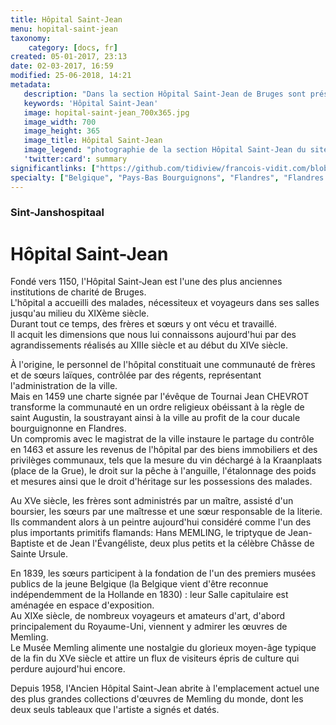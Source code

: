 ```yaml
---
title: Hôpital Saint-Jean
menu: hopital-saint-jean
taxonomy:
    category: [docs, fr]
created: 05-01-2017, 23:13
date: 02-03-2017, 16:59
modified: 25-06-2018, 14:21
metadata:
   description: "Dans la section Hôpital Saint-Jean de Bruges sont présentés des documents qui permettent d'approfondir la compréhension de plusieurs œuvres d'art emblématiques du Musée Memling, aussi appelé ancien Hôpital Saint-Jean de Bruges, comme le Triptyque de Jean-Baptiste et de Jean l'Évangéliste, la Châsse de Sainte Ursule ou encore le Diptyque de Maarten van Nieuwenhove de l'artiste brugeois Hans Memling."
   keywords: 'Hôpital Saint-Jean'
   image: hopital-saint-jean_700x365.jpg
   image_width: 700
   image_height: 365
   image_title: Hôpital Saint-Jean
   image_legend: "photographie de la section Hôpital Saint-Jean du site francois-vidit.com"
   'twitter:card': summary
significantlinks: ["https://github.com/tidiview/francois-vidit.com/blob/master/user/sites/docs/pages/01.home/06.bruges/01.hopital-saint-jean/chapter.fr.md"]
specialty: ["Belgique", "Pays-Bas Bourguignons", "Flandres", "Flandres Occidentale", "Bruges", "Musées de Bruges", "Primitifs Flamands", "Renaissance nordique", "Hôpital Saint-Jean", "Hôpital Saint-Jean de Bruges", "Musée Hans MEMLING", "Hans MEMLING"]
---
```

### Sint-Janshospitaal

# Hôpital Saint-Jean

Fondé vers 1150, l'Hôpital Saint-Jean est l'une des plus anciennes institutions de charité de Bruges.  
L'hôpital a accueilli des malades, nécessiteux et voyageurs dans ses salles jusqu'au milieu du XIXème siècle.  
Durant tout ce temps, des frères et sœurs y ont vécu et travaillé.  
Il acquit les dimensions que nous lui connaissons aujourd'hui par des agrandissements réalisés au XIIIe siècle et au début du XIVe siècle.

À l'origine, le personnel de l'hôpital constituait une communauté de frères et de sœurs laïques, contrôlée par des régents, représentant l'administration de la ville.  
Mais en 1459 une charte signée par l'évêque de Tournai Jean CHEVROT transforme la communauté en un ordre religieux obéissant à la règle de saint Augustin, la soustrayant ainsi à la ville au profit de la cour ducale bourguignonne en Flandres.  
Un compromis avec le magistrat de la ville instaure le partage du contrôle en 1463 et assure les revenus de l'hôpital par des biens immobiliers et des privilèges communaux, tels que la mesure du vin déchargé à la Kraanplaats (place de la Grue), le droit sur la pêche à l'anguille, l'étalonnage des poids et mesures ainsi que le droit d'héritage sur les possessions des malades.

Au XVe siècle, les frères sont administrés par un maître, assisté d'un boursier, les sœurs par une maîtresse et une sœur responsable de la literie.  
Ils commandent alors à un peintre aujourd'hui considéré comme l'un des plus importants primitifs flamands: Hans MEMLING, le triptyque de Jean-Baptiste et de Jean l'Évangéliste, deux plus petits et la célèbre Châsse de Sainte Ursule.  

En 1839, les sœurs participent à la fondation de l'un des premiers musées publics de la jeune Belgique (la Belgique vient d'être reconnue indépendemment de la Hollande en 1830) : leur Salle capitulaire est aménagée en espace d'exposition.  
Au XIXe siècle, de nombreux voyageurs et amateurs d'art, d'abord principalement du Royaume-Uni, viennent y admirer les œuvres de Memling.  
Le Musée Memling alimente une nostalgie du glorieux moyen-âge typique de la fin du XVe siècle et attire un flux de visiteurs épris de culture qui perdure aujourd'hui encore.  

Depuis 1958, l'Ancien Hôpital Saint-Jean abrite à l'emplacement actuel une des plus grandes collections d'œuvres de Memling du monde, dont les deux seuls tableaux que l'artiste a signés et datés.